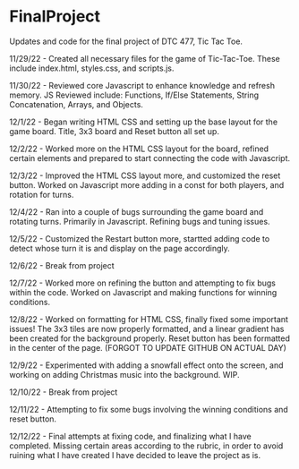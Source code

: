 # FinalProject
Updates and code for the final project of DTC 477, Tic Tac Toe. 

11/29/22 - Created all necessary files for the game of Tic-Tac-Toe. These include index.html, styles.css, and scripts.js.

11/30/22 - Reviewed core Javascript to enhance knowledge and refresh memory. JS Reviewed include: Functions, If/Else Statements, String Concatenation, Arrays, and Objects.

12/1/22 - Began writing HTML CSS and setting up the base layout for the game board. Title, 3x3 board and Reset button all set up. 

12/2/22 - Worked more on the HTML CSS layout for the board, refined certain elements and prepared to start connecting the code with Javascript.

12/3/22 - Improved the HTML CSS layout more, and customized the reset button. Worked on Javascript more adding in a const for both players, and rotation for turns.

12/4/22 - Ran into a couple of bugs surrounding the game board and rotating turns. Primarily in Javascript. Refining bugs and tuning issues. 

12/5/22 - Customized the Restart button more, startted adding code to detect whose turn it is and display on the page accordingly. 

12/6/22 - Break from project

12/7/22 - Worked more on refining the button and attempting to fix bugs within the code. Worked on Javascript and making functions for winning conditions. 

12/8/22 - Worked on formatting for HTML CSS, finally fixed some important issues! The 3x3 tiles are now properly formatted, and a linear gradient has been created for the background properly. Reset button has been formatted in the center of the page. (FORGOT TO UPDATE GITHUB ON ACTUAL DAY)

12/9/22 - Experimented with adding a snowfall effect onto the screen, and working on adding Christmas music into the background. WIP. 

12/10/22 - Break from project

12/11/22 - Attempting to fix some bugs involving the winning conditions and reset button.

12/12/22 - Final attempts at fixing code, and finalizing what I have completed. Missing certain areas according to the rubric, in order to avoid ruining what I have created I have decided to leave the project as is.
